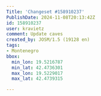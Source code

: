 ```yaml
---
Title: 'Changeset #158910237'
PublishDate: 2024-11-08T20:13:42Z
id: 158910237
user: kravietz
comment: Update caves
created_by: JOSM/1.5 (19128 en)
tags:
- Montenegro
bbox:
  min_lon: 19.5216787
  min_lat: 42.4736301
  max_lon: 19.5229017
  max_lat: 42.4739315

---
```


